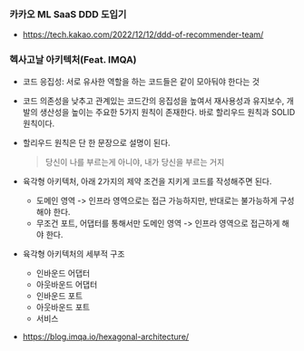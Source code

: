 ### 카카오 ML SaaS DDD 도입기
- https://tech.kakao.com/2022/12/12/ddd-of-recommender-team/


### 헥사고날 아키텍처(Feat. IMQA)
- 코드 응집성: 서로 유사한 역할을 하는 코드들은 같이 모아둬야 한다는 것
- 코드 의존성을 낮추고 관계있는 코드간의 응집성을 높여서 재사용성과 유지보수, 개발의 생산성을 높이는 주요한 5가지 원칙이 존재한다. 바로 할리우드 원칙과 SOLID원칙이다.
- 할리우드 원칙은 단 한 문장으로 설명이 된다.
  > 당신이 나를 부르는게 아니야, 내가 당신을 부르는 거지
- 육각형 아키텍처, 아래 2가지의 제약 조건을 지키게 코드를 작성해주면 된다.
  - 도메인 영역 -> 인프라 영역으로는 접근 가능하지만, 반대로는 불가능하게 구성해야 한다.
  - 무조건 포트, 어댑터를 통해서만 도메인 영역 -> 인프라 영역으로 접근하게 해야 한다.
- 육각형 아키텍처의 세부적 구조
  - 인바운드 어댑터
  - 아웃바운드 어댑터
  - 인바운드 포트
  - 아웃바운드 포트
  - 서비스    

- https://blog.imqa.io/hexagonal-architecture/
